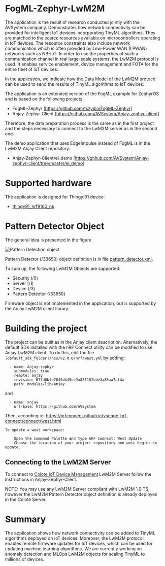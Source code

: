 # FogML-Zephyr-LwM2M
The application is the result of research conducted jointly with the AVSystem company. Demonstrates how network connectivity can be provided for intelligent IoT devices incorporating TinyML algorithms. They are matched to the scarce resources available on microcontrollers operating in IoT devices. The resource constraints also include network communication which is often provided by Low-Power WAN (LPWAN) networks such as NB-IoT. In order to use the properties of such a communication channel in real large-scale systems, the LwM2M protocol is used. It enables service enablement, device management and FOTA for the entire fleet of IoT devices. 

In the application, we indicate how the Data Model of the LwM2M protocol can be used to send the results of TinyML algorithms to IoT devices. 

The application is an extended version of the FogML example for ZephyrOS and is based on the following projects:
* FogML-Zephyr [https://github.com/tszydlo/FogML-Zephyr]
* Anjay-Zephyr-Client [https://github.com/AVSystem/Anjay-zephyr-client]

Therefore, the data preparation process is the same as in the first project and the steps necessary to connect to the LwM2M server as in the second one.

The demo application that uses EdgeImpulse instead of FogML is in the LwM2M Anjay Client repository:
* Anjay-Zephyr-Client/ei_demo [https://github.com/AVSystem/Anjay-zephyr-client/tree/master/ei_demo]

# Supported hardware

The application is designed for Thingy:91 device:
 - [thingy91_nrf9160_ns](https://developer.nordicsemi.com/nRF_Connect_SDK/doc/latest/nrf/ug_thingy91.html)

# Pattern Detector Object
The general idea is presented in the figure.

![Pattern Detection object](./doc/pattern_detector_object.png.png)

Pattern Detector (/33650) object definition is in file [pattern_detector.xml](pattern_detector.xml).

To sum up, the following LwM2M Objects are supported:
 - Security (/0)
 - Server (/1)
 - Device (/3)
 - Pattern Detector (/33650)

Firmware object is not implemented in the application, but is supported by the Anjay LwM2M client library.

# Building the project

The project can be built as in the Anjay client description. Alternatively, the default SDK installed with the nRF Connect utility can be modified to use Anjay LwM2M client. To do this, edit the file `[default_sdk_folder]/ncs/v2.0.0/nrf/west.yml` by adding:
```
  - name: Anjay-zephyr
    submodules: true
    remote: anjay
    revision: 67fd6bfe7846d449ce9a881152bde3a88aa7af4a
    path: modules/lib/anjay
```
and
```
  - name: anjay
    url-base: https://github.com/AVSystem    
```

Then, according to:
https://nrfconnect.github.io/vscode-nrf-connect/connect/west.html

```
To update a west workspace:

    Open the Command Palette and type nRF Connect: West Update
    Choose the location of your project repository and west begins to update.
```

## Connecting to the LwM2M Server

To connect to [Coiote IoT Device
Management](https://www.avsystem.com/products/coiote-iot-device-management-platform/)
LwM2M Server follow the instructions in Anjay-Zephyr-Client.

NOTE: You may use any LwM2M Server compliant with LwM2M 1.0 TS, however the LwM2M Pattern Detector object definition is already deployed in the Coiote Server. 

# Summary
The application shows how network connectivity can be added to TinyML algorithms deployed on IoT devices. Moreover, the LwM2M protocol enables remote firmware updates for IoT devices, which can be used for updating machine learning algorithms. We are currently working on anomaly detection and MLOps LwM2M objects for scaling TinyML to millions of devices.
